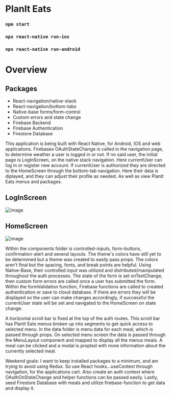 # PlanIt Eats

### `npm start`

### `npx react-native run-ios`

### `npx react-native run-android`

# Overview

## Packages

* React-navigation/native-stack
* React-navigation/bottom-tabs
* Native-base forms/form-control
* Custom errors and state change
* Firebase Backend
* Firebase Authentication
* Firestore Database

 This application is being built with React Native, for Android, IOS and web applications. Firebases OAuthStateChange is called in the navigation page, to determine weather a user is logged in or not. If no said user, the initial page is LogInScreen, on the native stack navigation. Here currentUser can log in or register new account. If currentUser is authorized they are directed to the HomeScreen through the bottom-tab navigation. Here their data is diplayed, and they can adjust their profile as needed. As well as view PlanIt Eats menus and packages.

## LogInScreen
![image](https://user-images.githubusercontent.com/61482651/167281831-c6a91f5c-d2ad-4608-9ffc-0d437492b61b.png)

## HomeScreen
![image](https://user-images.githubusercontent.com/61482651/167281994-25c4658a-db36-49c4-b372-f9d5294a6b50.png)

 Within the components folder is controlled-inputs, form-buttons, confirmation-alert and several layouts. The theme's colors have still yet to be determined but a theme was created to easily pass props. The colors aren't final but the spacing, fonts, and break points are helpful. Using Native-Base, their controlled input was utilized and distributed/manipulated throughout the auth processes. The state of the form is set onTextChange, then custom form errors are called once a user has submitted the form. Within the formValidation function, Firebase functions are called to created authentication or save to cloud database. If there are errors they will be displayed so the user can make changes accordingly, if successful the currentUser state will be set and navigated to the HomeScreen on state change.
 
 A horizontal scroll bar is fixed at the top of the auth routes. This scroll bar has PlanIt Eats menus broken up into segments to get quick access to selected menu. In the data folder is menu data for each meal, which is passed through props. On selected menu screen the data is passed through the MenuLayout component and mapped to display all the menus meals. A meal can be clicked and a modal is propted with more information about the currently selected meal.
 
 Weekend goals: I want to keep installed packages to a minimum, and am trying to avoid using Redux. So use React hooks...useContext through navigation, for the applications cart. Also create an auth context where OAuthOnStateChange and helper functions can be passed easily. Lastly, seed Firestore Database with meals and utilize firebase-function to get data and display it.

 
